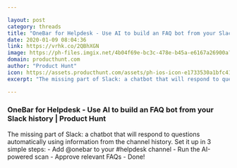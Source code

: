 ```yaml
---

layout: post
category: threads
title: "OneBar for Helpdesk - Use AI to build an FAQ bot from your Slack history"
date: 2020-01-09 08:04:36
link: https://vrhk.co/2QBhXGN
image: https://ph-files.imgix.net/4b04f69e-bc3c-478e-b45a-e6167a26900a?auto=format&fit=crop&h=512&w=1024
domain: producthunt.com
author: "Product Hunt"
icon: https://assets.producthunt.com/assets/ph-ios-icon-e1733530a1bfc41080db8161823f1ef262cdbbc933800c0a2a706f70eb9c277a.png
excerpt: "The missing part of Slack: a chatbot that will respond to questions automatically using information from the channel history. Set it up in 3 simple steps: - Add @onebar to your #helpdesk channel - Run the AI-powered scan - Approve relevant FAQs - Done!"

---
```


### OneBar for Helpdesk - Use AI to build an FAQ bot from your Slack history | Product Hunt

The missing part of Slack: a chatbot that will respond to questions automatically using information from the channel history. Set it up in 3 simple steps: - Add @onebar to your #helpdesk channel - Run the AI-powered scan - Approve relevant FAQs - Done!